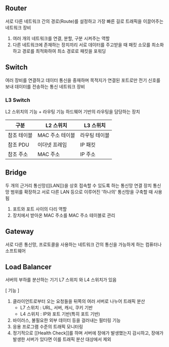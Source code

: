 ## Router
서로 다른 네트워크 간의 경로(Route)를 설정하고 가장 빠른 길로 트래픽을 이끌어주는 네트워크 장비

1. 여러 개의 네트워크를 연결, 분할, 구분 시켜주는 역할
2. 다른 네트워크에 존재하는 장치끼리 서로 데이터를 주고받을 때 패킷 소모를 최소화하고 경로를 최적화하여 최소 경로로 패킷을 포워딩
## Switch
여러 장비를 연결하고 데이터 통신을 중재하며 목적지가 연결된 포트로만 전기 신호를 보내 데이터를 전송하는 통신 네트워크 장비
### L3 Switch
L2 스위치의 기능 + 라우팅 기능
하드웨어 기반의 라우팅을 담당하는 장치

| 구분     | L2 스위치     | L3 스위치  |
| ------ | ---------- | ------- |
| 참조 테이블 | MAC 주소 테이블 | 라우팅 테이블 |
| 참조 PDU | 이더넷 프레임    | IP 패킷   |
| 참조 주소  | MAC 주소     | IP 주소   |

## Bridge
두 개의 근거리 통신망([[LAN]])을 상호 접속할 수 있도록 하는 통신망 연결 장치
통신망 범위를 확장하고 서로 다른 LAN 등으로 이루어진 '하나의' 통신망을 구축할 때 사용됨
1. 포트와 포트 사이의 다리 역할
2. 장치에서 받아온 MAC 주소를 MAC 주소 테이블로 관리
## Gateway
서로 다른 통신망, 프로토콜을 사용하는 네트워크 간의 통신을 가능하게 하는 컴퓨터나 소프트웨어

## Load Balancer
서버의 부하를 분산하는 기기 
L7 스위치 와 L4 스위치가 있음

[ 기능 ]
1. 클라이언트로부터 오는 요청들을 뒤쪽의 여러 서버로 나누어 트래픽 분산
	- L7 스위치 : URL, 서버, 캐시, 쿠키 기반
	- L4 스위치 : IP와 포트 기반(특히 포트 기반)
2. 바이러스, 불필요한 외부 데이터 등을 걸러내는 필터링 기능
3. 응용 프로그램 수준의 트래픽 모니터링
4. 정기적으로 [[Health Check]]를 하며 서버에 장애가 발생했는지 감시하고, 장애가 발생한 서버가 있다면 이를 트래픽 분산 대상에서 제외